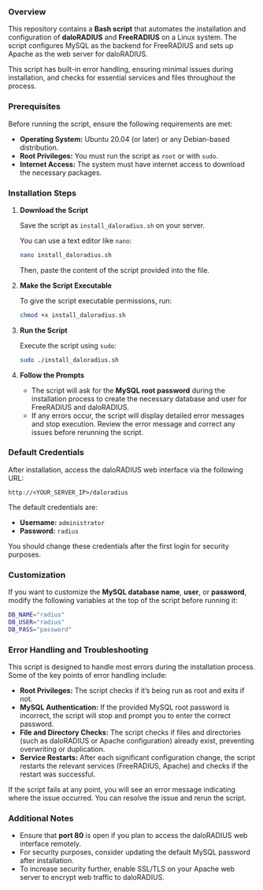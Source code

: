 
### Overview

This repository contains a **Bash script** that automates the installation and configuration of **daloRADIUS** and **FreeRADIUS** on a Linux system. The script configures MySQL as the backend for FreeRADIUS and sets up Apache as the web server for daloRADIUS.

This script has built-in error handling, ensuring minimal issues during installation, and checks for essential services and files throughout the process.

### Prerequisites

Before running the script, ensure the following requirements are met:

- **Operating System:** Ubuntu 20.04 (or later) or any Debian-based distribution.
- **Root Privileges:** You must run the script as `root` or with `sudo`.
- **Internet Access:** The system must have internet access to download the necessary packages.

### Installation Steps

1. **Download the Script**

   Save the script as `install_daloradius.sh` on your server.

   You can use a text editor like `nano`:

   ```bash
   nano install_daloradius.sh
   ```

   Then, paste the content of the script provided into the file.

2. **Make the Script Executable**

   To give the script executable permissions, run:

   ```bash
   chmod +x install_daloradius.sh
   ```

3. **Run the Script**

   Execute the script using `sudo`:

   ```bash
   sudo ./install_daloradius.sh
   ```

4. **Follow the Prompts**

   - The script will ask for the **MySQL root password** during the installation process to create the necessary database and user for FreeRADIUS and daloRADIUS.
   - If any errors occur, the script will display detailed error messages and stop execution. Review the error message and correct any issues before rerunning the script.

### Default Credentials

After installation, access the daloRADIUS web interface via the following URL:

```
http://<YOUR_SERVER_IP>/daloradius
```

The default credentials are:

- **Username:** `administrator`
- **Password:** `radius`

You should change these credentials after the first login for security purposes.

### Customization

If you want to customize the **MySQL database name**, **user**, or **password**, modify the following variables at the top of the script before running it:

```bash
DB_NAME="radius"
DB_USER="radius"
DB_PASS="password"
```

### Error Handling and Troubleshooting

This script is designed to handle most errors during the installation process. Some of the key points of error handling include:

- **Root Privileges:** The script checks if it’s being run as root and exits if not.
- **MySQL Authentication:** If the provided MySQL root password is incorrect, the script will stop and prompt you to enter the correct password.
- **File and Directory Checks:** The script checks if files and directories (such as daloRADIUS or Apache configuration) already exist, preventing overwriting or duplication.
- **Service Restarts:** After each significant configuration change, the script restarts the relevant services (FreeRADIUS, Apache) and checks if the restart was successful.

If the script fails at any point, you will see an error message indicating where the issue occurred. You can resolve the issue and rerun the script.

### Additional Notes

- Ensure that **port 80** is open if you plan to access the daloRADIUS web interface remotely.
- For security purposes, consider updating the default MySQL password after installation.
- To increase security further, enable SSL/TLS on your Apache web server to encrypt web traffic to daloRADIUS.
